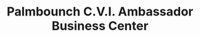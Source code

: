 ---
title: "Palmbounch C.V.I. Ambassador Business Center"
url: /zwedru/palmbounch-c-v-i-ambassador-business-center/
shop: Lebensmittel
---